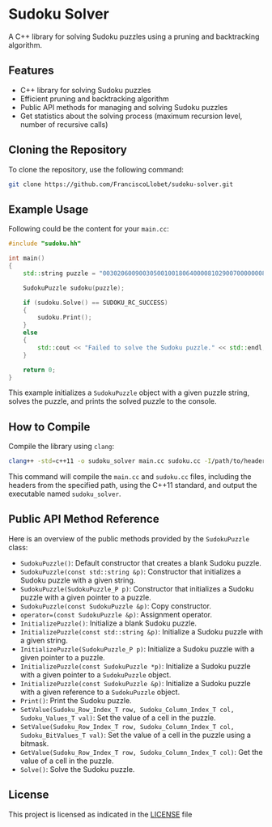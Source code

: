 # Sudoku Solver

A C++ library for solving Sudoku puzzles using a pruning and backtracking algorithm.

## Features

- C++ library for solving Sudoku puzzles
- Efficient pruning and backtracking algorithm
- Public API methods for managing and solving Sudoku puzzles
- Get statistics about the solving process (maximum recursion level, number of recursive calls)

## Cloning the Repository

To clone the repository, use the following command:

```bash
git clone https://github.com/FranciscoLlobet/sudoku-solver.git
```

## Example Usage

Following could be the content for your `main.cc`:

```cpp
#include "sudoku.hh"

int main()
{
    std::string puzzle = "003020600900305001001806400008102900700000008006708200002609500800203009005010300";

    SudokuPuzzle sudoku(puzzle);

    if (sudoku.Solve() == SUDOKU_RC_SUCCESS)
    {
        sudoku.Print();
    }
    else
    {
        std::cout << "Failed to solve the Sudoku puzzle." << std::endl;
    }

    return 0;
}
```
This example initializes a `SudokuPuzzle` object with a given puzzle string, solves the puzzle, and prints the solved puzzle to the console.

## How to Compile

Compile the library using `clang`:

```sh
clang++ -std=c++11 -o sudoku_solver main.cc sudoku.cc -I/path/to/headers
```

This command will compile the `main.cc` and `sudoku.cc` files, including the headers from the specified path, using the C++11 standard, and output the executable named `sudoku_solver`.

## Public API Method Reference

Here is an overview of the public methods provided by the `SudokuPuzzle` class:

- `SudokuPuzzle()`: Default constructor that creates a blank Sudoku puzzle.
- `SudokuPuzzle(const std::string &p)`: Constructor that initializes a Sudoku puzzle with a given string.
- `SudokuPuzzle(SudokuPuzzle_P p)`: Constructor that initializes a Sudoku puzzle with a given pointer to a puzzle.
- `SudokuPuzzle(const SudokuPuzzle &p)`: Copy constructor.
- `operator=(const SudokuPuzzle &p)`: Assignment operator.
- `InitializePuzzle()`: Initialize a blank Sudoku puzzle.
- `InitializePuzzle(const std::string &p)`: Initialize a Sudoku puzzle with a given string.
- `InitializePuzzle(SudokuPuzzle_P p)`: Initialize a Sudoku puzzle with a given pointer to a puzzle.
- `InitializePuzzle(const SudokuPuzzle *p)`: Initialize a Sudoku puzzle with a given pointer to a `SudokuPuzzle` object.
- `InitializePuzzle(const SudokuPuzzle &p)`: Initialize a Sudoku puzzle with a given reference to a `SudokuPuzzle` object.
- `Print()`: Print the Sudoku puzzle.
- `SetValue(Sudoku_Row_Index_T row, Sudoku_Column_Index_T col, Sudoku_Values_T val)`: Set the value of a cell in the puzzle.
- `SetValue(Sudoku_Row_Index_T row, Sudoku_Column_Index_T col, Sudoku_BitValues_T val)`: Set the value of a cell in the puzzle using a bitmask.
- `GetValue(Sudoku_Row_Index_T row, Sudoku_Column_Index_T col)`: Get the value of a cell in the puzzle.
- `Solve()`: Solve the Sudoku puzzle.

## License

This project is licensed as indicated in the [LICENSE](LICENSE) file
